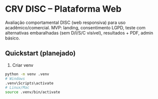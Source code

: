 # CRV DISC – Plataforma Web

Avaliação comportamental DISC (web responsiva) para uso acadêmico/comercial.
MVP: landing, consentimento LGPD, teste com alternativas embaralhadas (sem D/I/S/C visível), resultados + PDF, admin básico.

## Quickstart (planejado)
1) Criar venv  
```bash
python -m venv .venv
# Windows
.venv\Scripts\activate
# Linux/Mac
source .venv/bin/activate
